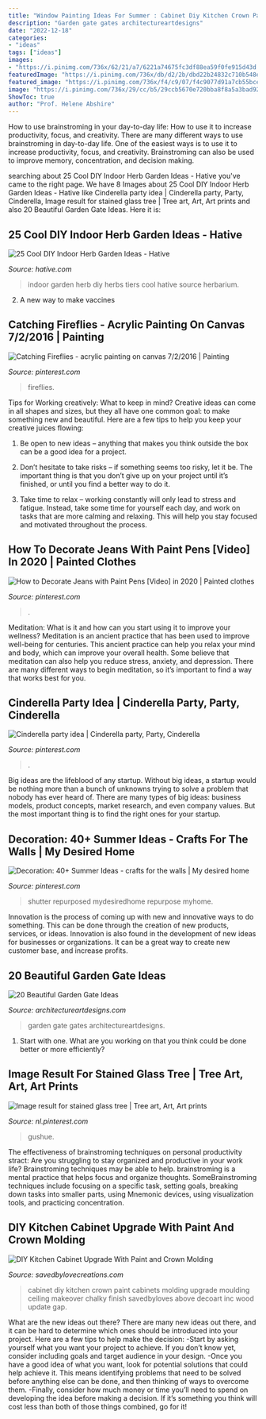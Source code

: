 ```yaml
---
title: "Window Painting Ideas For Summer : Cabinet Diy Kitchen Crown Paint Cabinets Molding Upgrade Moulding Ceiling Makeover Chalky Finish Savedbyloves Above Decoart Inc Wood Update Gap"
description: "Garden gate gates architectureartdesigns"
date: "2022-12-18"
categories:
- "ideas"
tags: ["ideas"]
images:
- "https://i.pinimg.com/736x/62/21/a7/6221a74675fc3df88ea59f0fe915d43d.jpg"
featuredImage: "https://i.pinimg.com/736x/db/d2/2b/dbd22b24832c710b548eabcc8548fb2c.jpg"
featured_image: "https://i.pinimg.com/736x/f4/c9/07/f4c9077d91a7cb55bcebf2fe841a4695--paintings-on-canvas-fireflies.jpg"
image: "https://i.pinimg.com/736x/29/cc/b5/29ccb5670e720bba8f8a5a3bad92d5bb--cinderella-party.jpg"
ShowToc: true
author: "Prof. Helene Abshire"
---
```



How to use brainstroming in your day-to-day life: How to use it to increase productivity, focus, and creativity.
There are many different ways to use brainstroming in day-to-day life. One of the easiest ways is to use it to increase productivity, focus, and creativity. Brainstroming can also be used to improve memory, concentration, and decision making.

	

		
searching about 25 Cool DIY Indoor Herb Garden Ideas - Hative you've came to the right page. We have 8 Images about 25 Cool DIY Indoor Herb Garden Ideas - Hative like Cinderella party idea | Cinderella party, Party, Cinderella, Image result for stained glass tree | Tree art, Art, Art prints and also 20 Beautiful Garden Gate Ideas. Here it is:
		
    
## 25 Cool DIY Indoor Herb Garden Ideas - Hative

<img loading=lazy src="https://hative.com/wp-content/uploads/2014/11/indoor-garden/25-tiers-of-herbs.jpg" onerror="this.onerror=null;this.src='https://tse2.mm.bing.net/th?id=OIP.4RnxXOb-65zizvkcVai5qAHaK_&amp;pid=15.1';" alt="25 Cool DIY Indoor Herb Garden Ideas - Hative">

_Source: hative.com_

>indoor garden herb diy herbs tiers cool hative source herbarium. 

	

2. A new way to make vaccines 

    
## Catching Fireflies - Acrylic Painting On Canvas 7/2/2016 | Painting

<img loading=lazy src="https://i.pinimg.com/736x/f4/c9/07/f4c9077d91a7cb55bcebf2fe841a4695--paintings-on-canvas-fireflies.jpg" onerror="this.onerror=null;this.src='https://tse4.mm.bing.net/th?id=OIP.5V_BCP6Hcre9EmqYiezlCAHaJ3&amp;pid=15.1';" alt="Catching Fireflies - acrylic painting on canvas 7/2/2016 | Painting">

_Source: pinterest.com_

>fireflies. 

	

Tips for Working creatively: What to keep in mind?
Creative ideas can come in all shapes and sizes, but they all have one common goal: to make something new and beautiful. Here are a few tips to help you keep your creative juices flowing:
1. Be open to new ideas – anything that makes you think outside the box can be a good idea for a project.

2. Don’t hesitate to take risks – if something seems too risky, let it be. The important thing is that you don’t give up on your project until it’s finished, or until you find a better way to do it.

3. Take time to relax – working constantly will only lead to stress and fatigue. Instead, take some time for yourself each day, and work on tasks that are more calming and relaxing. This will help you stay focused and motivated throughout the process.

    
## How To Decorate Jeans With Paint Pens [Video] In 2020 | Painted Clothes

<img loading=lazy src="https://i.pinimg.com/736x/db/d2/2b/dbd22b24832c710b548eabcc8548fb2c.jpg" onerror="this.onerror=null;this.src='https://tse2.mm.bing.net/th?id=OIP.56Df4CdLlh3RmMNlmNu-gAHaMF&amp;pid=15.1';" alt="How to Decorate Jeans with Paint Pens [Video] in 2020 | Painted clothes">

_Source: pinterest.com_

>. 

	

Meditation: What is it and how can you start using it to improve your wellness?
Meditation is an ancient practice that has been used to improve well-being for centuries. This ancient practice can help you relax your mind and body, which can improve your overall health. Some believe that meditation can also help you reduce stress, anxiety, and depression. There are many different ways to begin meditation, so it’s important to find a way that works best for you.

    
## Cinderella Party Idea | Cinderella Party, Party, Cinderella

<img loading=lazy src="https://i.pinimg.com/736x/29/cc/b5/29ccb5670e720bba8f8a5a3bad92d5bb--cinderella-party.jpg" onerror="this.onerror=null;this.src='https://tse2.mm.bing.net/th?id=OIP.9GxRwUJN6jgIcrh9xLs6DQHaNK&amp;pid=15.1';" alt="Cinderella party idea | Cinderella party, Party, Cinderella">

_Source: pinterest.com_

>. 

	

Big ideas are the lifeblood of any startup. Without big ideas, a startup would be nothing more than a bunch of unknowns trying to solve a problem that nobody has ever heard of. There are many types of big ideas: business models, product concepts, market research, and even company values. But the most important thing is to find the right ones for your startup.

    
## Decoration: 40+ Summer Ideas - Crafts For The Walls | My Desired Home

<img loading=lazy src="https://i.pinimg.com/736x/54/25/57/5425575a0a36ab9301763d905aadb744.jpg" onerror="this.onerror=null;this.src='https://tse4.mm.bing.net/th?id=OIP._ZZEyKm2oUtbexYC7ckTIAHaLG&amp;pid=15.1';" alt="Decoration: 40+ Summer Ideas - crafts for the walls | My desired home">

_Source: pinterest.com_

>shutter repurposed mydesiredhome repurpose myhome. 

	

Innovation is the process of coming up with new and innovative ways to do something. This can be done through the creation of new products, services, or ideas. Innovation is also found in the development of new ideas for businesses or organizations. It can be a great way to create new customer base, and increase profits.

    
## 20 Beautiful Garden Gate Ideas

<img loading=lazy src="https://www.architectureartdesigns.com/wp-content/uploads/2013/03/Gates-ArchitectureArtDesigns-10.jpg" onerror="this.onerror=null;this.src='https://tse4.mm.bing.net/th?id=OIP.Nb3wnJJnCvV6W3P9ACjC6wHaLH&amp;pid=15.1';" alt="20 Beautiful Garden Gate Ideas">

_Source: architectureartdesigns.com_

>garden gate gates architectureartdesigns. 

	

1. Start with one. What are you working on that you think could be done better or more efficiently?

    
## Image Result For Stained Glass Tree | Tree Art, Art, Art Prints

<img loading=lazy src="https://i.pinimg.com/736x/62/21/a7/6221a74675fc3df88ea59f0fe915d43d.jpg" onerror="this.onerror=null;this.src='https://tse4.mm.bing.net/th?id=OIP.Ac4qZWjbFAYv04RQoiBhXgHaK7&amp;pid=15.1';" alt="Image result for stained glass tree | Tree art, Art, Art prints">

_Source: nl.pinterest.com_

>gushue. 

	

The effectiveness of brainstroming techniques on personal productivity
stract:
Are you struggling to stay organized and productive in your work life? Brainstroming techniques may be able to help. brainstroming is a mental practice that helps focus and organize thoughts. SomeBrainstroming techniques include focusing on a specific task, setting goals, breaking down tasks into smaller parts, using Mnemonic devices, using visualization tools, and practicing concentration.

    
## DIY Kitchen Cabinet Upgrade With Paint And Crown Molding

<img loading=lazy src="http://savedbylovecreations.com/wp-content/uploads/2014/07/Cabinet-Makeover-with-DIY-crown-moulding-and-chalky-finish-@DecoArt_Inc-@savedbyloves.png" onerror="this.onerror=null;this.src='https://tse1.mm.bing.net/th?id=OIP.GSaPSrodTB6_8Wdh0pjE6QHaKS&amp;pid=15.1';" alt="DIY Kitchen Cabinet Upgrade With Paint and Crown Molding">

_Source: savedbylovecreations.com_

>cabinet diy kitchen crown paint cabinets molding upgrade moulding ceiling makeover chalky finish savedbyloves above decoart inc wood update gap. 

	

What are the new ideas out there?
There are many new ideas out there, and it can be hard to determine which ones should be introduced into your project. Here are a few tips to help make the decision: 
-Start by asking yourself what you want your project to achieve. If you don’t know yet, consider including goals and target audience in your design.
-Once you have a good idea of what you want, look for potential solutions that could help achieve it. This means identifying problems that need to be solved before anything else can be done, and then thinking of ways to overcome them.
-Finally, consider how much money or time you’ll need to spend on developing the idea before making a decision. If it’s something you think will cost less than both of those things combined, go for it!

